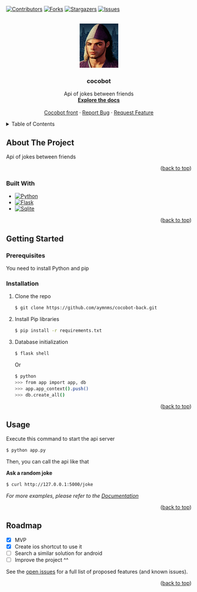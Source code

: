 <!-- Improved compatibility of back to top link: See: https://github.com/othneildrew/Best-README-Template/pull/73 -->
<a id="readme-top"></a>
<!--
*** Thanks for checking out the Best-README-Template. If you have a suggestion
*** that would make this better, please fork the repo and create a pull request
*** or simply open an issue with the tag "enhancement".
*** Don't forget to give the project a star!
*** Thanks again! Now go create something AMAZING! :D
-->



<!-- PROJECT SHIELDS -->
<!--
*** I'm using markdown "reference style" links for readability.
*** Reference links are enclosed in brackets [ ] instead of parentheses ( ).
*** See the bottom of this document for the declaration of the reference variables
*** for contributors-url, forks-url, etc. This is an optional, concise syntax you may use.
*** https://www.markdownguide.org/basic-syntax/#reference-style-links
-->
[![Contributors][contributors-shield]][contributors-url]
[![Forks][forks-shield]][forks-url]
[![Stargazers][stars-shield]][stars-url]
[![Issues][issues-shield]][issues-url]



<!-- PROJECT LOGO -->
<br />
<div align="center">
  <a href="https://github.com/aymnms/cocobot-back">
    <img src="images/cocobot.jpg" alt="Logo" width="105" height="120">
  </a>

<h3 align="center">cocobot</h3>

  <p align="center">
    Api of jokes between friends
    <br />
    <a href="https://github.com/aymnms/cocobot-back/wiki"><strong>Explore the docs</strong></a>
    <br />
    <br />
    <a href="https://github.com/aymnms/cocobot-front">Cocobot front</a>
    ·
    <a href="https://github.com/aymnms/cocobot-back/issues/new?labels=bug&template=bug-report---.md">Report Bug</a>
    ·
    <a href="https://github.com/aymnms/cocobot-back/issues/new?labels=enhancement&template=feature-request---.md">Request Feature</a>
  </p>
</div>



<!-- TABLE OF CONTENTS -->
<details>
  <summary>Table of Contents</summary>
  <ol>
    <li>
      <a href="#about-the-project">About The Project</a>
      <ul><li><a href="#built-with">Built With</a></li></ul>
    </li>
    <li>
      <a href="#getting-started">Getting Started</a>
      <ul>
        <li><a href="#prerequisites">Prerequisites</a></li>
        <li><a href="#installation">Installation</a></li>
      </ul>
    </li>
    <li><a href="#usage">Usage</a></li>
    <li><a href="#roadmap">Roadmap</a></li>
  </ol>
</details>



<!-- ABOUT THE PROJECT -->
## About The Project

Api of jokes between friends

<p align="right">(<a href="#readme-top">back to top</a>)</p>



### Built With

* [![Python][Python]][Python-url] 
* [![Flask][Flask]][Flask-url]
* [![Sqlite][Sqlite]][Sqlite-url]

<p align="right">(<a href="#readme-top">back to top</a>)</p>



<!-- GETTING STARTED -->
## Getting Started


### Prerequisites

You need to install Python and pip

### Installation

1. Clone the repo
   ```sh
   $ git clone https://github.com/aymnms/cocobot-back.git
   ```
2. Install Pip libraries
   ```sh
   $ pip install -r requirements.txt
   ```
3. Database initialization
   ```sh
   $ flask shell
   ```
   Or
   ```sh
   $ python
   >>> from app import app, db
   >>> app.app_context().push()
   >>> db.create_all()
   ```

<p align="right">(<a href="#readme-top">back to top</a>)</p>



<!-- USAGE EXAMPLES -->
## Usage

Execute this command to start the api server
```sh
$ python app.py
```

Then, you can call the api like that

**Ask a random joke**
```sh
$ curl http://127.0.0.1:5000/joke
```

_For more examples, please refer to the [Documentation](https://github.com/aymnms/cocobot-back/wiki)_

<p align="right">(<a href="#readme-top">back to top</a>)</p>



<!-- ROADMAP -->
## Roadmap

- [x] MVP
- [x] Create ios shortcut to use it
- [ ] Search a similar solution for android
- [ ] Improve the project ^^

See the [open issues](https://github.com/aymnms/cocobot-back/issues) for a full list of proposed features (and known issues).

<p align="right">(<a href="#readme-top">back to top</a>)</p>


<!-- MARKDOWN LINKS & IMAGES -->
<!-- https://www.markdownguide.org/basic-syntax/#reference-style-links -->
[contributors-shield]: https://img.shields.io/github/contributors/aymnms/cocobot-back.svg?style=for-the-badge
[contributors-url]: https://github.com/aymnms/cocobot-back/graphs/contributors
[forks-shield]: https://img.shields.io/github/forks/aymnms/cocobot-back.svg?style=for-the-badge
[forks-url]: https://github.com/aymnms/cocobot-back/network/members
[stars-shield]: https://img.shields.io/github/stars/aymnms/cocobot-back.svg?style=for-the-badge
[stars-url]: https://github.com/aymnms/cocobot-back/stargazers
[issues-shield]: https://img.shields.io/github/issues/aymnms/cocobot-back.svg?style=for-the-badge
[issues-url]: https://github.com/aymnms/cocobot-back/issues
[license-shield]: https://img.shields.io/github/license/aymnms/cocobot-back.svg?style=for-the-badge
[license-url]: https://github.com/aymnms/cocobot-back/blob/master/LICENSE.txt
[product-screenshot]: images/screenshot.png
[Python]: https://img.shields.io/badge/Python-3776AB?style=for-the-badge&logo=python&logoColor=white
[Python-url]: https://www.python.org/
[Flask]: https://img.shields.io/badge/Flask-000000?style=for-the-badge&logo=flask&logoColor=white
[Flask-url]: https://flask.palletsprojects.com/en/3.0.x/
[Sqlite]: https://img.shields.io/badge/SQLite-07405E?style=for-the-badge&logo=sqlite&logoColor=white
[Sqlite-url]: https://www.sqlite.org/

